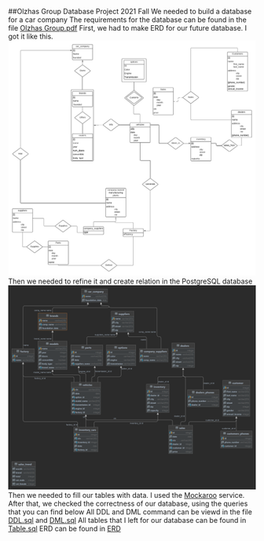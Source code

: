 ##Olzhas Group Database Project 2021 Fall
We needed to build a database for a car company
The requirements for the database can be found in the file
[Olzhas Group.pdf]
First, we had to make ERD for our future database.
I got it like this.
[![N|Solid](https://github.com/snaprick/DB2021/blob/main/Project/ERD%20Final.png)](https://nodesource.com/products/nsolid)
Then we needed to refine it and create relation in the PostgreSQL database
[![N|Solid](https://github.com/snaprick/DB2021/blob/main/Project/Relations.png)](https://nodesource.com/products/nsolid)
Then we needed to fill our tables with data. I used the [Mockaroo] service.
After that, we checked the correctness of our database, using the queries that you can find below
All DDL and DML command can be viewd in the file
[DDL.sql] and [DML.sql]
All tables that I left for our database can be found in
[Table.sql]
ERD can be found in
[ERD]

[Olzhas Group.pdf]: <https://github.com/snaprick/DB2021/blob/main/Project/Olzhas%20Group.pdf>
[DDL.sql]:<https://github.com/snaprick/DB2021/blob/main/Project/DDL.sql>
[DML.sql]:<https://github.com/snaprick/DB2021/blob/main/Project/DML.sql>
[Table.sql]:<https://github.com/snaprick/DB2021/blob/main/Project/Table.sql>
[ERD]:<https://github.com/snaprick/DB2021/blob/main/Project/ERD%20Final.png>
[Mockaroo]:<https://mockaroo.com>
